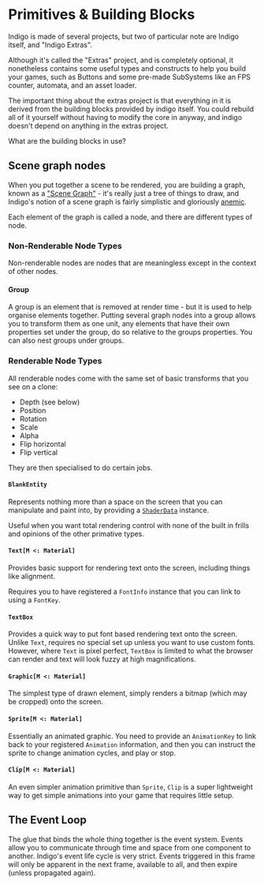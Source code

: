 # Primitives & Building Blocks

Indigo is made of several projects, but two of particular note are Indigo itself, and "Indigo Extras".

Although it's called the "Extras" project, and is completely optional, it nonetheless contains some useful types and constructs to help you build your games, such as Buttons and some pre-made SubSystems like an FPS counter, automata, and an asset loader.

The important thing about the extras project is that everything in it is derived from the building blocks provided by indigo itself. You could rebuild all of it yourself without having to modify the core in anyway, and indigo doesn't depend on anything in the extras project.

What are the building blocks in use?

## Scene graph nodes

When you put together a scene to be rendered, you are building a graph, known as a ["Scene Graph"](https://en.wikipedia.org/wiki/Scene_graph) - it's really just a tree of things to draw, and Indigo's notion of a scene graph is fairly simplistic and gloriously [anemic](https://en.wikipedia.org/wiki/Anemic_domain_model).

Each element of the graph is called a node, and there are different types of node.

### Non-Renderable Node Types

Non-renderable nodes are nodes that are meaningless except in the context of other nodes.

#### Group

A group is an element that is removed at render time - but it is used to help organise elements together. Putting several graph nodes into a group allows you to transform them as one unit, any elements that have their own properties set under the group, do so relative to the groups properties. You can also nest groups under groups.

### Renderable Node Types

All renderable nodes come with the same set of basic transforms that you see on a clone:

- Depth (see below)
- Position
- Rotation
- Scale
- Alpha
- Flip horizontal
- Flip vertical

They are then specialised to do certain jobs.

#### `BlankEntity`

Represents nothing more than a space on the screen that you can manipulate and paint into, by providing a [`ShaderData`](/documentation/07-shaders/shaders-overview.md) instance.

Useful when you want total rendering control with none of the built in frills and opinions of the other primative types.

#### `Text[M <: Material]`

Provides basic support for rendering text onto the screen, including things like alignment.

Requires you to have registered a `FontInfo` instance that you can link to using a `FontKey`.

#### `TextBox`

Provides a quick way to put font based rendering text onto the screen. Unlike `Text`, requires no special set up unless you want to use custom fonts. However, where `Text` is pixel perfect, `TextBox` is limited to what the browser can render and text will look fuzzy at high magnifications.

#### `Graphic[M <: Material]`

The simplest type of drawn element, simply renders a bitmap (which may be cropped) onto the screen.

#### `Sprite[M <: Material]`

Essentially an animated graphic. You need to provide an `AnimationKey` to link back to your registered `Animation` information, and then you can instruct the sprite to change animation cycles, and play or stop.

#### `Clip[M <: Material]`

An even simpler animation primitive than `Sprite`, `Clip` is a super lightweight way to get simple animations into your game that requires little setup.

## The Event Loop

The glue that binds the whole thing together is the event system. Events allow you to communicate through time and space from one component to another. Indigo's event life cycle is very strict. Events triggered in this frame will only be apparent in the next frame, available to all, and then expire (unless propagated again).
